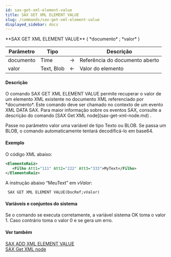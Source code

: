 ```yaml
---
id: sax-get-xml-element-value
title: SAX GET XML ELEMENT VALUE
slug: /commands/sax-get-xml-element-value
displayed_sidebar: docs
---
```


<!--REF #_command_.SAX GET XML ELEMENT VALUE.Syntax-->**SAX GET XML ELEMENT VALUE** ( *documento* ; *valor* )<!-- END REF-->
<!--REF #_command_.SAX GET XML ELEMENT VALUE.Params-->
| Parâmetro | Tipo |  | Descrição |
| --- | --- | --- | --- |
| documento | Time | &rarr; | Referência do documento aberto |
| valor | Text, Blob | &larr; | Valor do elemento |

<!-- END REF-->

#### Descrição 

<!--REF #_command_.SAX GET XML ELEMENT VALUE.Summary-->O comando SAX GET XML ELEMENT VALUE permite recuperar o valor de um elemento XML existente no documento XML referenciado por *documento*.<!-- END REF--> Este comando deve ser chamado no contexto de um evento XML DATA SAX. Para maior informação sobre os eventos SAX, consulte a descrição do comando [SAX Get XML node](sax-get-xml-node.md) .  

Passe no parâmetro valor uma variável de tipo Texto ou BLOB. Se passa um BLOB, o comando automaticamente tentará decodificá-lo em base64.

#### Exemplo 

O código XML abaixo: 

```XML
<ElementoRaiz>
   <Filho Att1="111" Att2="222" Att3="333">MyText</Filho>
</ElementoRaiz>
```

A instrução abaixo “MeuText” em *vValor*:

```4d
 SAX GET XML ELEMENT VALUE(DocRef;vValor)
```

#### Variáveis e conjuntos do sistema 

Se o comando se executa corretamente, a variável sistema OK toma o valor 1\. Caso contrário toma o valor 0 e se gera um erro. 

#### Ver também 

[SAX ADD XML ELEMENT VALUE](sax-add-xml-element-value.md)  
[SAX Get XML node](sax-get-xml-node.md)  